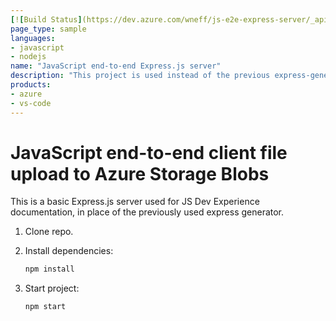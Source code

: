 ```yaml
---
[![Build Status](https://dev.azure.com/wneff/js-e2e-express-server/_apis/build/status/tannerneff.js-e2e-express-server?branchName=main)](https://dev.azure.com/wneff/js-e2e-express-server/_build/latest?definitionId=1&branchName=main)
page_type: sample
languages:
- javascript
- nodejs
name: "JavaScript end-to-end Express.js server"
description: "This project is used instead of the previous express-generator."
products:
- azure
- vs-code
---
```


# JavaScript end-to-end client file upload to Azure Storage Blobs

This is a basic Express.js server used for JS Dev Experience documentation, in place of the previously used express generator. 

1. Clone repo.

1. Install dependencies: 

    ```bash
    npm install
    ```

1. Start project: 

    ```bash
    npm start
    ```
